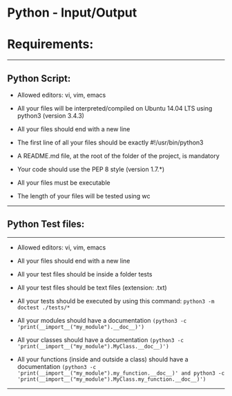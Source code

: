 # Python - Input/Output

# Requirements:
---
## Python Script:

 * Allowed editors: vi, vim, emacs

 * All your files will be interpreted/compiled on Ubuntu 14.04 LTS using python3 (version 3.4.3)

 * All your files should end with a new line

 * The first line of all your files should be exactly #!/usr/bin/python3

 * A README.md file, at the root of the folder of the project, is mandatory

 * Your code should use the PEP 8 style (version 1.7.*)

 * All your files must be executable

 * The length of your files will be tested using wc
---

## Python Test files:
---

 * Allowed editors: vi, vim, emacs

 * All your files should end with a new line

 * All your test files should be inside a folder tests

 * All your test files should be text files (extension: .txt)

 * All your tests should be executed by using this command: ```python3 -m doctest ./tests/*```

 * All your modules should have a documentation ```(python3 -c 'print(__import__("my_module").__doc__)')```

 * All your classes should have a documentation ```(python3 -c 'print(__import__("my_module").MyClass.__doc__)')```

 * All your functions (inside and outside a class) should have a documentation ```(python3 -c 'print(__import__("my_module").my_function.__doc__)' and python3 -c 'print(__import__("my_module").MyClass.my_function.__doc__)')```

--- 